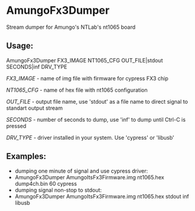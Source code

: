 # AmungoFx3Dumper
Stream dumper for Amungo's NTLab's nt1065 board

## Usage:
AmungoFx3Dumper FX3_IMAGE NT1065_CFG  OUT_FILE|stdout  SECONDS|inf DRV_TYPE

_FX3_IMAGE_  - name of img file with firmware for cypress FX3 chip

_NT1065_CFG_ - name of hex file with nt1065 configuration

_OUT_FILE_   - output file name, use 'stdout' as a file name to direct signal to standart output stream

_SECONDS_    - number of seconds to dump, use 'inf' to dump until Ctrl-C is pressed

_DRV_TYPE_   - driver installed in your system. Use 'cypress' or 'libusb'

## Examples:
* dumping one minute of signal and use cypress driver:
 * AmungoFx3Dumper AmungoItsFx3Firmware.img  nt1065.hex  dump4ch.bin  60  cypress
* dumping signal non-stop to stdout:
 * AmungoFx3Dumper AmungoItsFx3Firmware.img  nt1065.hex  stdout  inf  libusb